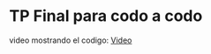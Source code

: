 # TP Final para codo a codo

video mostrando el codigo: [Video](https://github.com/Luz-GM/codoacodo-tpfinal/blob/main/2022-12-20%2015-16-38.mkv?raw=true)
